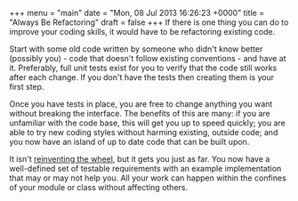 +++
menu = "main"
date = "Mon, 08 Jul 2013 16:26:23 +0000"
title = "Always Be Refactoring"
draft = false
+++
If there is one thing you can do to improve your coding skills, it would have to be refactoring existing code.

Start with some old code written by someone who didn't know better (possibly you) - code that doesn't follow existing conventions - and have at it. Preferably, full unit tests exist for you to verify that the code still works after each change. If you don't have the tests then creating them is your first step.

Once you have tests in place, you are free to change anything you want without breaking the interface. The benefits of this are many: if you are unfamiliar with the code base, this will get you up to speed quickly; you are able to try new coding styles without harming existing, outside code; and you now have an island of up to date code that can be built upon.

It isn't <a title="Coding Horror: Don't Reinvent the Wheel, Unless You Plan on Learning More About Wheels" href="http://www.codinghorror.com/blog/2009/02/dont-reinvent-the-wheel-unless-you-plan-on-learning-more-about-wheels.html">reinventing the wheel</a>, but it gets you just as far. You now have a well-defined set of testable requirements with an example implementation that may or may not help you. All your work can happen within the confines of your module or class without affecting others.
